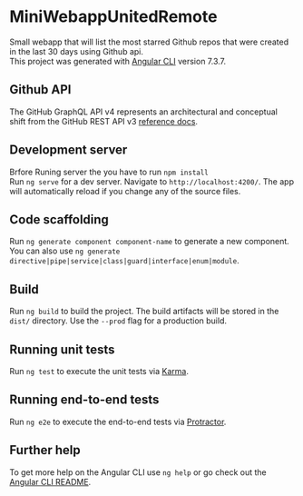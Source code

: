 # MiniWebappUnitedRemote

Small webapp that will list the most starred Github repos that were created in the last 30 days using Github api.<br>
This project was generated with [Angular CLI](https://github.com/angular/angular-cli) version 7.3.7.

## Github API

The GitHub GraphQL API v4 represents an architectural and conceptual shift from the GitHub REST API v3 [reference docs](https://developer.github.com/v4/).  

## Development server

Brfore Runing server the you have to run `npm install`<br>
Run `ng serve` for a dev server. Navigate to `http://localhost:4200/`. The app will automatically reload if you change any of the source files.

## Code scaffolding

Run `ng generate component component-name` to generate a new component. You can also use `ng generate directive|pipe|service|class|guard|interface|enum|module`.

## Build

Run `ng build` to build the project. The build artifacts will be stored in the `dist/` directory. Use the `--prod` flag for a production build.

## Running unit tests

Run `ng test` to execute the unit tests via [Karma](https://karma-runner.github.io).

## Running end-to-end tests

Run `ng e2e` to execute the end-to-end tests via [Protractor](http://www.protractortest.org/).

## Further help

To get more help on the Angular CLI use `ng help` or go check out the [Angular CLI README](https://github.com/angular/angular-cli/blob/master/README.md).
